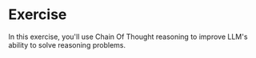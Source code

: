 # Exercise
In this exercise, you'll use Chain Of Thought reasoning to improve LLM's ability to solve reasoning problems.
